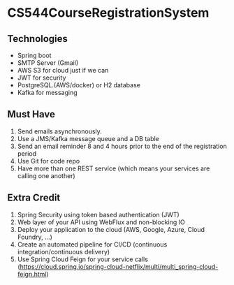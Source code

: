# CS544CourseRegistrationSystem

## Technologies
- Spring boot
- SMTP Server (Gmail)
- AWS S3 for cloud just if we can
- JWT for security
- PostgreSQL.(AWS/docker) or H2 database
- Kafka for messaging

## Must Have 
1. Send emails asynchronously. 
2. Use a JMS/Kafka message queue and a DB table 
3. Send an email reminder 8 and 4 hours prior to the end of the registration period 
4. Use Git for code repo 
5. Have more than one REST service (which means your services are calling one another) 

## Extra Credit 
1. Spring Security using token based authentication (JWT) 
2. Web layer of your API using WebFlux and non-blocking IO 
3. Deploy your application to the cloud (AWS, Google, Azure, Cloud Foundry, ...) 
4. Create an automated pipeline for CI/CD (continuous integration/continuous delivery) 
5. Use Spring Cloud Feign for your service calls (https://cloud.spring.io/spring-cloud-netflix/multi/multi_spring-cloud-feign.html)


